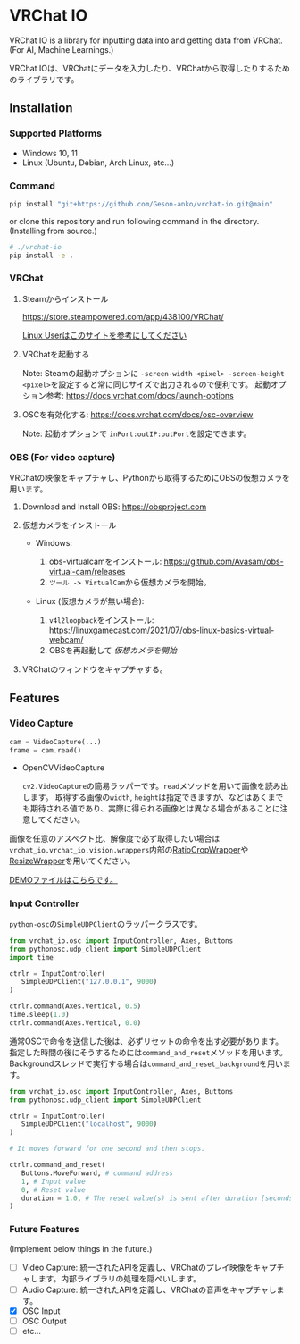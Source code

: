 # VRChat IO

VRChat IO is a library for inputting data into and getting data from VRChat. (For AI, Machine Learnings.)

VRChat IOは、VRChatにデータを入力したり、VRChatから取得したりするためのライブラリです。

## Installation

### Supported Platforms

- Windows 10, 11
- Linux (Ubuntu, Debian, Arch Linux, etc...)

### Command

```bash
pip install "git+https://github.com/Geson-anko/vrchat-io.git@main"
```

or clone this repository and run following command in the directory.  (Installing from source.)

```bash
# ./vrchat-io
pip install -e .
```

### VRChat

1. Steamからインストール

   <https://store.steampowered.com/app/438100/VRChat/>

   [Linux Userはこのサイトを参考にしてください](https://ask.vrchat.com/t/guide-to-vrc-on-linux/15934)

2. VRChatを起動する

   Note: Steamの起動オプションに `-screen-width <pixel> -screen-height <pixel>`を設定すると常に同じサイズで出力されるので便利です。
   起動オプション参考: <https://docs.vrchat.com/docs/launch-options>

3. OSCを有効化する: <https://docs.vrchat.com/docs/osc-overview>

   Note: 起動オプションで `inPort:outIP:outPort`を設定できます。

### OBS (For video capture)

VRChatの映像をキャプチャし、Pythonから取得するためにOBSの仮想カメラを用います。

1. Download and Install OBS: <https://obsproject.com>

2. 仮想カメラをインストール

   - Windows:

     1. obs-virtualcamをインストール: <https://github.com/Avasam/obs-virtual-cam/releases>
     2. `ツール -> VirtualCam`から仮想カメラを開始。

   - Linux (仮想カメラが無い場合):

     1. `v4l2loopback`をインストール: <https://linuxgamecast.com/2021/07/obs-linux-basics-virtual-webcam/>
     2. OBSを再起動して *仮想カメラを開始*

3. VRChatのウィンドウをキャプチャする。

## Features

### Video Capture

```py
cam = VideoCapture(...)
frame = cam.read()
```

- OpenCVVideoCapture

  `cv2.VideoCapture`の簡易ラッパーです。`read`メソッドを用いて画像を読み出します。
  取得する画像の`width`, `height`は指定できますが、などはあくまでも期待される値であり、実際に得られる画像とは異なる場合があることに注意してください。

画像を任意のアスペクト比、解像度で必ず取得したい場合は`vrchat_io.vrchat_io.vision.wrappers`内部の[RatioCropWrapper](/vrchat_io/vision/wrappers/ratio_crop_wrapper.py)や[ResizeWrapper](/vrchat_io/vision/wrappers/resize_wrapper.py)を用いてください。

[DEMOファイルはこちらです。](/demos/opencv_video_capture_demo.py)

### Input Controller

`python-osc`の`SimpleUDPClient`のラッパークラスです。

```py
from vrchat_io.osc import InputController, Axes, Buttons
from pythonosc.udp_client import SimpleUDPClient
import time

ctrlr = InputController(
   SimpleUDPClient("127.0.0.1", 9000)
)

ctrlr.command(Axes.Vertical, 0.5)
time.sleep(1.0)
ctrlr.command(Axes.Vertical, 0.0)
```

通常OSCで命令を送信した後は、必ずリセットの命令を出す必要があります。指定した時間の後にそうするためには`command_and_reset`メソッドを用います。Backgroundスレッドで実行する場合は`command_and_reset_background`を用います。

```py
from vrchat_io.osc import InputController, Axes, Buttons
from pythonosc.udp_client import SimpleUDPClient

ctrlr = InputController(
   SimpleUDPClient("localhost", 9000)
)

# It moves forward for one second and then stops.

ctrlr.command_and_reset(
   Buttons.MoveForward, # command address
   1, # Input value
   0, # Reset value
   duration = 1.0, # The reset value(s) is sent after duration [seconds]
)
```

### Future Features

(Implement below things in the future.)

- [ ] Video Capture: 統一されたAPIを定義し、VRChatのプレイ映像をキャプチャします。内部ライブラリの処理を隠ぺいします。
- [ ] Audio Capture: 統一されたAPIを定義し、VRChatの音声をキャプチャします。
- [x] OSC Input
- [ ] OSC Output
- [ ] etc...
